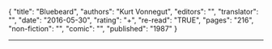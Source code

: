 {
"title": "Bluebeard",
"authors": "Kurt Vonnegut",
"editors": "",
"translator": "",
"date": "2016-05-30",
"rating": "+",
"re-read": "TRUE",
"pages": "216",
"non-fiction": "",
"comic": "",
"published": "1987"
}

---
